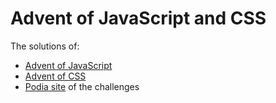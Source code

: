 # Advent of JavaScript and CSS

The solutions of:

* [Advent of JavaScript](https://www.adventofjs.com/)
* [Advent of CSS](https://www.adventofcss.com/)
* [Podia site](https://store.selfteach.me/login) of the challenges

